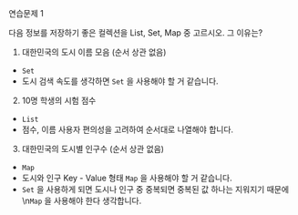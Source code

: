연습문제 1

다음 정보를 저장하기 좋은 컬렉션을 List, Set, Map 중 고르시오. 그 이유는?

1. 대한민국의 도시 이름 모음 (순서 상관 없음)

- `Set`
- 도시 검색 속도를 생각하면 `Set` 을 사용해야 할 거 같습니다. 

2. 10명 학생의 시험 점수

- `List`
- 점수, 이름 사용자 편의성을 고려하여 순서대로 나열해야 합니다.

3. 대한민국의 도시별 인구수 (순서 상관 없음)

- `Map`
- 도시와 인구 Key - Value 형태 `Map` 을 사용해야 할 거 같습니다.
- `Set` 을 사용하게 되면 도시나 인구 중 중복되면 중복된 값 하나는 지워지기 때문에\n`Map` 을 사용해야 한다 생각합니다. 



